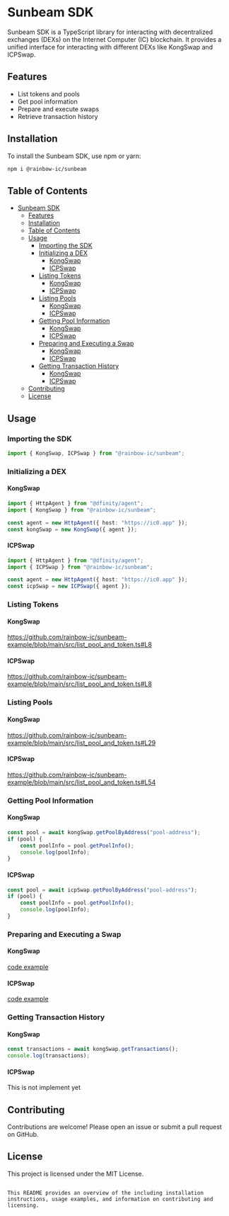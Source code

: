 # Sunbeam SDK

Sunbeam SDK is a TypeScript library for interacting with decentralized exchanges (DEXs) on the Internet Computer (IC) blockchain. It provides a unified interface for interacting with different DEXs like KongSwap and ICPSwap.

## Features

-   List tokens and pools
-   Get pool information
-   Prepare and execute swaps
-   Retrieve transaction history

## Installation

To install the Sunbeam SDK, use npm or yarn:

```bash
npm i @rainbow-ic/sunbeam
```

## Table of Contents

-   [Sunbeam SDK](#sunbeam-sdk)
    -   [Features](#features)
    -   [Installation](#installation)
    -   [Table of Contents](#table-of-contents)
    -   [Usage](#usage)
        -   [Importing the SDK](#importing-the-sdk)
        -   [Initializing a DEX](#initializing-a-dex)
            -   [KongSwap](#kongswap)
            -   [ICPSwap](#icpswap)
        -   [Listing Tokens](#listing-tokens)
            -   [KongSwap](#kongswap-1)
            -   [ICPSwap](#icpswap-1)
        -   [Listing Pools](#listing-pools)
            -   [KongSwap](#kongswap-2)
            -   [ICPSwap](#icpswap-2)
        -   [Getting Pool Information](#getting-pool-information)
            -   [KongSwap](#kongswap-3)
            -   [ICPSwap](#icpswap-3)
        -   [Preparing and Executing a Swap](#preparing-and-executing-a-swap)
            -   [KongSwap](#kongswap-4)
            -   [ICPSwap](#icpswap-4)
        -   [Getting Transaction History](#getting-transaction-history)
            -   [KongSwap](#kongswap-5)
            -   [ICPSwap](#icpswap-5)
    -   [Contributing](#contributing)
    -   [License](#license)

## Usage

### Importing the SDK

```typescript
import { KongSwap, ICPSwap } from "@rainbow-ic/sunbeam";
```

### Initializing a DEX

#### KongSwap

```typescript
import { HttpAgent } from "@dfinity/agent";
import { KongSwap } from "@rainbow-ic/sunbeam";

const agent = new HttpAgent({ host: "https://ic0.app" });
const kongSwap = new KongSwap({ agent });
```

#### ICPSwap

```typescript
import { HttpAgent } from "@dfinity/agent";
import { ICPSwap } from "@rainbow-ic/sunbeam";

const agent = new HttpAgent({ host: "https://ic0.app" });
const icpSwap = new ICPSwap({ agent });
```

### Listing Tokens

#### KongSwap

https://github.com/rainbow-ic/sunbeam-example/blob/main/src/list_pool_and_token.ts#L8

#### ICPSwap

https://github.com/rainbow-ic/sunbeam-example/blob/main/src/list_pool_and_token.ts#L8

### Listing Pools

#### KongSwap

https://github.com/rainbow-ic/sunbeam-example/blob/main/src/list_pool_and_token.ts#L29

#### ICPSwap

https://github.com/rainbow-ic/sunbeam-example/blob/main/src/list_pool_and_token.ts#L54

### Getting Pool Information

#### KongSwap

```typescript
const pool = await kongSwap.getPoolByAddress("pool-address");
if (pool) {
    const poolInfo = pool.getPoolInfo();
    console.log(poolInfo);
}
```

#### ICPSwap

```typescript
const pool = await icpSwap.getPoolByAddress("pool-address");
if (pool) {
    const poolInfo = pool.getPoolInfo();
    console.log(poolInfo);
}
```

### Preparing and Executing a Swap

#### KongSwap

[code example](https://github.com/rainbow-ic/sunbeam-example/blob/main/src/kong-swap.ts#L126)

#### ICPSwap

[code example](https://github.com/rainbow-ic/sunbeam-example/blob/main/src/swap-test.ts#L62)

### Getting Transaction History

#### KongSwap

```typescript
const transactions = await kongSwap.getTransactions();
console.log(transactions);
```

#### ICPSwap

This is not implement yet

## Contributing

Contributions are welcome! Please open an issue or submit a pull request on GitHub.

## License

This project is licensed under the MIT License.

```

This README provides an overview of the including installation instructions, usage examples, and information on contributing and licensing.
```
